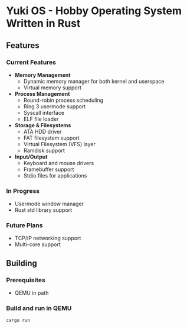 # Yuki OS - Hobby Operating System Written in Rust

## Features

### Current Features
- **Memory Management**
  - Dynamic memory manager for both kernel and userspace
  - Virtual memory support
- **Process Management**
  - Round-robin process scheduling
  - Ring 3 usermode support
  - Syscall interface
  - ELF file loader
- **Storage & Filesystems**
  - ATA HDD driver
  - FAT filesystem support
  - Virtual Filesystem (VFS) layer
  - Ramdisk support
- **Input/Output**
  - Keyboard and mouse drivers
  - Framebuffer support
  - Stdio files for applications

### In Progress
- Usermode window manager
- Rust std library support

### Future Plans
- TCP/IP networking support
- Multi-core support

## Building

### Prerequisites
- QEMU in path

### Build and run in QEMU
`cargo run`
